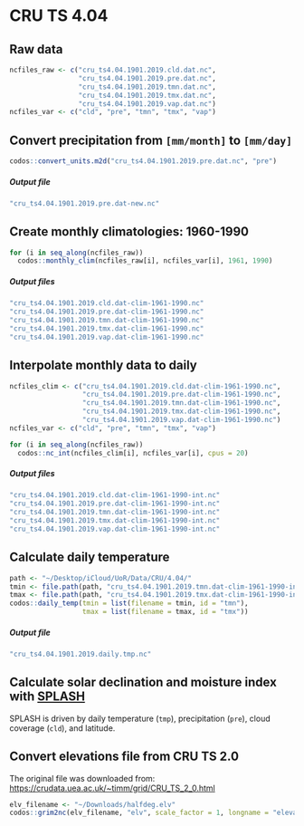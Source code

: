 CRU TS 4.04
================

## Raw data

``` r
ncfiles_raw <- c("cru_ts4.04.1901.2019.cld.dat.nc",
                 "cru_ts4.04.1901.2019.pre.dat.nc",
                 "cru_ts4.04.1901.2019.tmn.dat.nc",
                 "cru_ts4.04.1901.2019.tmx.dat.nc",
                 "cru_ts4.04.1901.2019.vap.dat.nc")
ncfiles_var <- c("cld", "pre", "tmn", "tmx", "vap")
```

## Convert precipitation from `[mm/month]` to `[mm/day]`

``` r
codos::convert_units.m2d("cru_ts4.04.1901.2019.pre.dat.nc", "pre")
```

##### Output file

``` bash
"cru_ts4.04.1901.2019.pre.dat-new.nc"
```

## Create monthly climatologies: 1960-1990

``` r
for (i in seq_along(ncfiles_raw))
  codos::monthly_clim(ncfiles_raw[i], ncfiles_var[i], 1961, 1990)
```

##### Output files

``` bash
"cru_ts4.04.1901.2019.cld.dat-clim-1961-1990.nc"
"cru_ts4.04.1901.2019.pre.dat-clim-1961-1990.nc"
"cru_ts4.04.1901.2019.tmn.dat-clim-1961-1990.nc"
"cru_ts4.04.1901.2019.tmx.dat-clim-1961-1990.nc"
"cru_ts4.04.1901.2019.vap.dat-clim-1961-1990.nc"
```

## Interpolate monthly data to daily

``` r
ncfiles_clim <- c("cru_ts4.04.1901.2019.cld.dat-clim-1961-1990.nc",
                  "cru_ts4.04.1901.2019.pre.dat-clim-1961-1990.nc",
                  "cru_ts4.04.1901.2019.tmn.dat-clim-1961-1990.nc",
                  "cru_ts4.04.1901.2019.tmx.dat-clim-1961-1990.nc",
                  "cru_ts4.04.1901.2019.vap.dat-clim-1961-1990.nc")
ncfiles_var <- c("cld", "pre", "tmn", "tmx", "vap")

for (i in seq_along(ncfiles_raw))
  codos::nc_int(ncfiles_clim[i], ncfiles_var[i], cpus = 20)
```

##### Output files

``` bash
"cru_ts4.04.1901.2019.cld.dat-clim-1961-1990-int.nc"
"cru_ts4.04.1901.2019.pre.dat-clim-1961-1990-int.nc"
"cru_ts4.04.1901.2019.tmn.dat-clim-1961-1990-int.nc"
"cru_ts4.04.1901.2019.tmx.dat-clim-1961-1990-int.nc"
"cru_ts4.04.1901.2019.vap.dat-clim-1961-1990-int.nc"
```

## Calculate daily temperature

``` r
path <- "~/Desktop/iCloud/UoR/Data/CRU/4.04/"
tmin <- file.path(path, "cru_ts4.04.1901.2019.tmn.dat-clim-1961-1990-int.nc")
tmax <- file.path(path, "cru_ts4.04.1901.2019.tmx.dat-clim-1961-1990-int.nc")
codos::daily_temp(tmin = list(filename = tmin, id = "tmn"),
                  tmax = list(filename = tmax, id = "tmx"))
```

##### Output file

``` bash
"cru_ts4.04.1901.2019.daily.tmp.nc"
```

## Calculate solar declination and moisture index with [SPLASH](https://bitbucket.org/labprentice/splash)

SPLASH is driven by daily temperature (`tmp`), precipitation (`pre`),
cloud coverage (`cld`), and latitude.

## Convert elevations file from CRU TS 2.0

The original file was downloaded from:
<https://crudata.uea.ac.uk/~timm/grid/CRU_TS_2_0.html>

``` r
elv_filename <- "~/Downloads/halfdeg.elv"
codos::grim2nc(elv_filename, "elv", scale_factor = 1, longname = "elevation")
```
